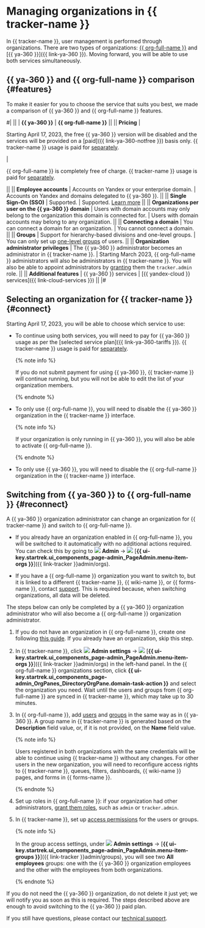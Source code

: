 # Managing organizations in {{ tracker-name }}

In {{ tracker-name }}, user management is performed through organizations. There are two types of organizations: [{{ org-full-name }}](../organization/) and [{{ ya-360 }}]({{ link-ya-360 }}). Moving forward, you will be able to use both services simultaneously.

## {{ ya-360 }} and {{ org-full-name }} comparison {#features}

To make it easier for you to choose the service that suits you best, we made a comparison of {{ ya-360 }} and {{ org-full-name }} features.

#|
|| | **{{ ya-360 }}** | **{{ org-full-name }}** ||
|| **Pricing** |

Starting April 17, 2023, the free {{ ya-360 }} version will be disabled and the services will be provided on a [paid]({{ link-ya-360-notfree }}) basis only.
{{ tracker-name }} usage is paid for [separately](./pricing.md).

|

{{ org-full-name }} is completely free of charge.
{{ tracker-name }} usage is paid for [separately](./pricing.md).

||
|| **Employee accounts** | Accounts on Yandex or your enterprise domain. | Accounts on Yandex and domains delegated to {{ ya-360 }}. ||
|| **Single Sign-On (SSO)** | Supported.  | Supported. [Learn more](../organization/concepts/add-federation.md) ||
|| **Organizations per user on the {{ ya-360 }} domain** | Users with domain accounts may only belong to the organization this domain is connected for. | Users with domain accounts may belong to any organization. ||
|| **Connecting a domain** | You can connect a domain for an organization. | You cannot connect a domain. ||
|| **Groups** | Support for hierarchy-based divisions and one-level groups. | You can only set up [one-level groups](../organization/operations/manage-groups.md) of users. ||
|| **Organization administrator privileges** | The {{ ya-360 }} administrator becomes an administrator in {{ tracker-name }}. | Starting March 2023, {{ org-full-name }} administrators will also be administrators in {{ tracker-name }}. You will also be able to appoint administrators by [granting](../organization/security/index.md) them the `tracker.admin` role. ||
|| **Additional features** | {{ ya-360 }} services | [{{ yandex-cloud }} services]({{ link-cloud-services }}) ||
|#

## Selecting an organization for {{ tracker-name }} {#connect}

Starting April 17, 2023, you will be able to choose which service to use:

* To continue using both services, you will need to pay for {{ ya-360 }} usage as per the [selected service plan]({{ link-ya-360-tariffs }}). {{ tracker-name }} usage is paid for [separately](./pricing.md).

   {% note info %}

   If you do not submit payment for using {{ ya-360 }}, {{ tracker-name }} will continue running, but you will not be able to edit the list of your organization members.

   {% endnote %}

* To only use {{ org-full-name }}, you will need to disable the {{ ya-360 }} organization in the {{ tracker-name }} interface.

   {% note info %}

   If your organization is only running in {{ ya-360 }}, you will also be able to activate {{ org-full-name }}.

   {% endnote %}

* To only use {{ ya-360 }}, you will need to disable the {{ org-full-name }} organization in the {{ tracker-name }} interface.

## Switching from {{ ya-360 }} to {{ org-full-name }} {#reconnect}

A {{ ya-360 }} organization administrator can change an organization for {{ tracker-name }} and switch to {{ org-full-name }}.

* If you already have an organization enabled in {{ org-full-name }}, you will be switched to it automatically with no additional actions required. You can check this by going to ![](../_assets/tracker/svg/admin.svg) **Admin** → ![](../_assets/tracker/svg/organizations.svg) [**{{ ui-key.startrek.ui_components_page-admin_PageAdmin.menu-item-orgs }}**]({{ link-tracker }}admin/orgs).

* If you have a {{ org-full-name }} organization you want to switch to, but it is linked to a different {{ tracker-name }}, {{ wiki-name }}, or {{ forms-name }}, contact [support](troubleshooting.md). This is required because, when switching organizations, all data will be deleted.

The steps below can only be completed by a {{ ya-360 }} organization administrator who will also become a {{ org-full-name }} organization administrator.

1. If you do not have an organization in {{ org-full-name }}, create one following [this guide](../organization/operations/enable-org.md). If you already have an organization, skip this step.

1. In {{ tracker-name }}, click ![](../_assets/tracker/svg/admin.svg) **Admin settings** → ![](../_assets/tracker/svg/organizations.svg) [**{{ ui-key.startrek.ui_components_page-admin_PageAdmin.menu-item-orgs }}**]({{ link-tracker }}admin/orgs) in the left-hand panel. In the {{ org-full-name }} organizations section, click **{{ ui-key.startrek.ui_components_page-admin_OrgPanes_DirectoryOrgPane.domain-task-action }}** and select the organization you need. Wait until the users and groups from {{ org-full-name }} are synced in {{ tracker-name }}, which may take up to 30 minutes.

1. In {{ org-full-name }}, add [users](../organization/operations/manage-users.md) and [groups](../organization/operations/manage-groups.md) in the same way as in {{ ya-360 }}. A group name in {{ tracker-name }} is generated based on the **Description** field value, or, if it is not provided, on the **Name** field value.

   {% note info %}

   Users registered in both organizations with the same credentials will be able to continue using {{ tracker-name }} without any changes. For other users in the new organization, you will need to reconfigure access rights to {{ tracker-name }}, queues, filters, dashboards, {{ wiki-name }} pages, and forms in {{ forms-name }}.

   {% endnote %}

1. Set up roles in {{ org-full-name }}: if your organization had other administrators, [grant them roles](../organization/security/index.md#add-role), such as `admin` or `tracker.admin`.

1. In {{ tracker-name }}, set up [access permissions](./access.md) for the users or groups.

   {% note info %}

   In the group access settings, under ![](../_assets/tracker/svg/admin.svg) **Admin settings** → [**{{ ui-key.startrek.ui_components_page-admin_PageAdmin.menu-item-groups }}**]({{ link-tracker }}admin/groups), you will see two **All employees** groups: one with the {{ ya-360 }} organization employees and the other with the employees from both organizations.

   {% endnote %}

If you do not need the {{ ya-360 }} organization, do not delete it just yet; we will notify you as soon as this is required. The steps described above are enough to avoid switching to the {{ ya-360 }} paid plan.


If you still have questions, please contact our [technical support](troubleshooting.md).